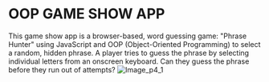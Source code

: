 # OOP GAME SHOW APP 

This game show app is a browser-based, word guessing game: "Phrase Hunter" using JavaScript and OOP (Object-Oriented Programming) to select a random, hidden phrase. A player tries to guess the phrase by selecting individual letters from an onscreen keyboard. Can they guess the phrase before they run out of attempts?
![Image_p4_1](https://github.com/copeju8/techdegree-project-4/assets/51244110/f8c6d207-1d50-4b81-b3db-5b00235636de)

